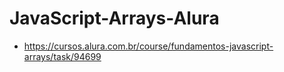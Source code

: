 # JavaScript-Arrays-Alura
* https://cursos.alura.com.br/course/fundamentos-javascript-arrays/task/94699
